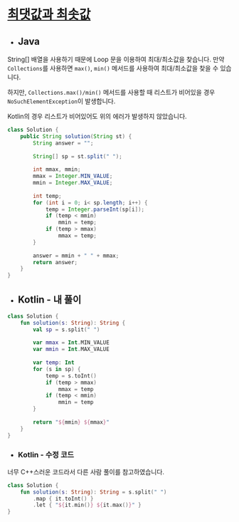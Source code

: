 # [최댓값과 최솟값](https://programmers.co.kr/learn/courses/30/lessons/12939)

* ## Java

String[] 배열을 사용하기 때문에 Loop 문을 이용하여 최대/최소값을 찾습니다. 만약 `Collections`를 사용하면 `max()`, `min()` 메서드를 사용하여 최대/최소값을 찾을 수 있습니다.

하지만, `Collections.max()/min()` 메서드를 사용할 때 리스트가 비어있을 경우 `NoSuchElementException`이 발생합니다.

Kotlin의 경우 리스트가 비어있어도 위의 에러가 발생하지 않았습니다.

```Java
class Solution {
    public String solution(String st) {
        String answer = "";
        
        String[] sp = st.split(" ");
        
        int mmax, mmin;
        mmax = Integer.MIN_VALUE;
        mmin = Integer.MAX_VALUE;
        
        int temp;
        for (int i = 0; i< sp.length; i++) {
            temp = Integer.parseInt(sp[i]);
            if (temp < mmin)
                mmin = temp;
            if (temp > mmax)
                mmax = temp;
        }
            
        answer = mmin + " " + mmax;
        return answer;
    }
}
```


* ## Kotlin - 내 풀이

```kotlin
class Solution {
    fun solution(s: String): String {
        val sp = s.split(" ")
        
        var mmax = Int.MIN_VALUE
        var mmin = Int.MAX_VALUE
    
        var temp: Int
        for (s in sp) {
            temp = s.toInt()
            if (temp > mmax)
                mmax = temp
            if (temp < mmin)
                mmin = temp
        }
        
        return "${mmin} ${mmax}"
    }
}
```

* ### Kotlin - 수정 코드

너무 C++스러운 코드라서 다른 사람 풀이를 참고하였습니다. 

```kotlin
class Solution {
    fun solution(s: String): String = s.split(" ")
        .map { it.toInt() }
        .let { "${it.min()} ${it.max()}" }
}
```
